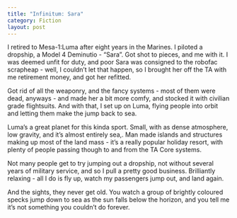 ```yaml
---
title: "Infinitum: Sara"
category: Fiction
layout: post
---
```


I retired to Mesa-1:Luma after eight years in the Marines. I piloted a dropship, a Model 4 Deminutio - “Sara”. Got shot to pieces, and me with it. I was deemed unfit for duty, and poor Sara was consigned to the robofac scrapheap - well, I couldn’t let that happen, so I brought her off the TA with me retirement money, and got her refitted.

Got rid of all the weaponry, and the fancy systems - most of them were dead, anyways - and made her a bit more comfy, and stocked it with civilian grade flightsuits. And with that, I set up on Luma, flying people into orbit and letting them make the jump back to sea.

Luma’s a great planet for this kinda sport. Small, with as dense atmosphere, low gravity, and it’s almost entirely sea,. Man made islands and structures making up most of the land mass - it’s a really popular holiday resort, with plenty of people passing though to and from the TA Core systems.

Not many people get to try jumping out a dropship, not without several years of military service, and so I pull a pretty good business. Brilliantly relaxing - all I do is fly up, watch my passengers jump out, and land again.

And the sights, they never get old. You watch a group of brightly coloured specks jump down to sea as the sun falls below the horizon, and you tell me it’s not something you couldn’t do forever.
